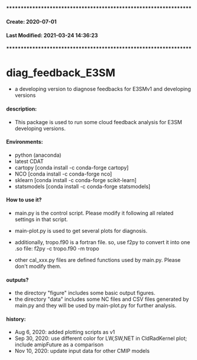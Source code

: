#### ****************************************************************
####    Create: 2020-07-01 
####    Last Modified: 2021-03-24 14:36:23
#### ****************************************************************


# diag_feedback_E3SM
- a developing version to diagnose feedbacks for E3SMv1 and developing versions

#### description:
- This package is used to run some cloud feedback analysis for E3SM developing versions.

#### Environments:
- python (anaconda)
- latest CDAT
- cartopy [conda install -c conda-forge cartopy]
- NCO [conda install -c conda-forge nco]
- sklearn [conda install -c conda-forge scikit-learn]
- statsmodels [conda install -c conda-forge statsmodels]

#### How to use it?
- main.py is the control script. Please modify it following all related settings in that script.
- main-plot.py is used to get several plots for diagnosis. 
- additionally, tropo.f90 is a fortran file. so, use f2py to convert it into one .so file: f2py -c tropo.f90 -m tropo

- other cal_xxx.py files are defined functions used by main.py. Please don't modify them.

#### outputs?
- the directory "figure" includes some basic output figures.
- the directory "data" includes some NC files and CSV files generated by main.py and they will be used by main-plot.py for further analysis.


#### history:
- Aug 6, 2020: added plotting scripts as v1
- Sep 30, 2020: use different color for LW,SW,NET in CldRadKernel plot; include amipFuture as a comparison
- Nov 10, 2020: update input data for other CMIP models
